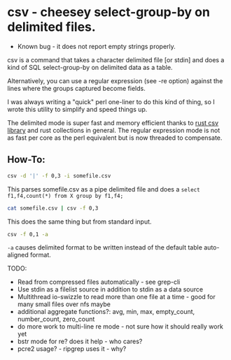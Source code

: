 # csv - cheesey select-group-by on delimited files.

* Known bug - it does not report empty strings properly.

csv is a command that takes a character delimited file [or stdin] and does a kind of 
SQL select-group-by on delimited data as a table.

Alternatively, you can use a regular expression (see -re option) against the lines where the groups captured become fields.

I was always writing a "quick" perl one-liner to do this kind of thing, so I wrote this utility to simplify and speed things up.

The delimited mode is super fast and memory efficient thanks to [rust csv library](https://github.com/BurntSushi/rust-csv) 
and rust collections in general.
The regular expression mode is not as fast per core as the perl equivalent but is now threaded to compensate.  

## How-To:

```bash
csv -d '|' -f 0,3 -i somefile.csv
```

This parses somefile.csv as a pipe delimited file and does a ```select f1,f4,count(*) from X group by f1,f4;```

```bash
cat somefile.csv | csv -f 0,3
```
This does the same thing but from standard input.

```bash
csv -f 0,1 -a
```

```-a``` causes delimited format to be written instead of the default table auto-aligned format.

TODO:  

- Read from compressed files automatically - see grep-cli
- Use stdin as a filelist source in addition to stdin as a data source
- Multithread io-swizzle to read more than one file at a time - good for many small files over nfs maybe
- additional aggregate functions?:  avg, min, max, empty_count, number_count, zero_count
- do more work to multi-line re mode - not sure how it should really work yet
- bstr mode for re?  does it help - who cares?
- pcre2 usage?  - ripgrep uses it - why?


